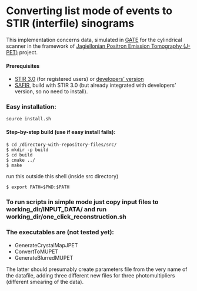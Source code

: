 # Converting list mode of events to STIR (interfile) sinograms

This implementation concerns data, simulated in [GATE](http://www.opengatecollaboration.org/) for the cylindrical scanner in the framework of [Jagiellonian Positron Emission Tomography (J-PET)](http://koza.if.uj.edu.pl/pet/ "Home page") project.

#### Prerequisites
* [STIR 3.0](http://stir.sourceforge.net/ "STIR homepage") (for registered users) or [developers’ version](https://github.com/UCL/STIR)
* [SAFIR](http://stir.sourceforge.net/MIC2015UsersMeeting/STIR_UM2015_Fischer_SAFIRInputFileFormat.pdf "PowerPoint Presentation"), build with STIR 3.0 (but already integrated with developers’ version, so no need to install).


### Easy installation:
```
source install.sh
```

#### Step-by-step build (use if easy install fails):
```
$ cd /directory-with-repository-files/src/
$ mkdir -p build
$ cd build
$ cmake ../
$ make
```

run this outside this shell (inside src directory)
```
$ export PATH=$PWD:$PATH
```

### To run scripts in simple mode just copy input files to working_dir/INPUT_DATA/ and run working_dir/one_click_reconstruction.sh

### The executables are (not tested yet):

* GenerateCrystalMapJPET
* ConvertToMUPET
* GenerateBlurredMUPET

The latter should presumably create parameters file from the very name of the datafile, adding three different new files for three photomultipliers (different smearing of the data).
